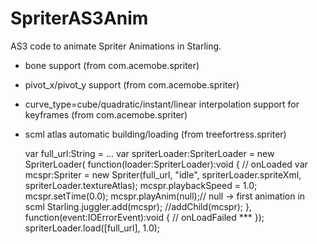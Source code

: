 SpriterAS3Anim
==============

AS3 code to animate Spriter Animations in Starling.
- bone support (from com.acemobe.spriter)
- pivot_x/pivot_y support (from com.acemobe.spriter)
- curve_type=cube/quadratic/instant/linear interpolation support for keyframes (from com.acemobe.spriter)
- scml atlas automatic building/loading (from treefortress.spriter)

	var full_url:String = ...
	var spriterLoader:SpriterLoader = new SpriterLoader(
		function(loader:SpriterLoader):void { // onLoaded
			var mcspr:Spriter = new Spriter(full_url, "idle", spriterLoader.spriteXml, spriterLoader.textureAtlas);
			mcspr.playbackSpeed = 1.0;
			mcspr.setTime(0.0);
			mcspr.playAnim(null);// null -> first animation in scml
			Starling.juggler.add(mcspr);
			//addChild(mcspr);
		}, function(event:IOErrorEvent):void { // onLoadFailed
			***
		});
	spriterLoader.load([full_url], 1.0);

	
